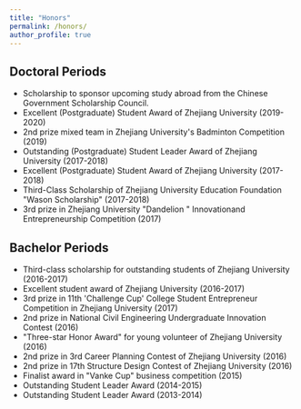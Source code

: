 ```yaml
---
title: "Honors"
permalink: /honors/
author_profile: true
---
```


## Doctoral Periods
* Scholarship to sponsor upcoming study abroad from the Chinese Government Scholarship Council.
* Excellent (Postgraduate) Student Award of Zhejiang University (2019-2020)
* 2nd prize mixed team in Zhejiang University's Badminton Competition (2019)
* Outstanding (Postgraduate) Student Leader Award of Zhejiang University (2017-2018)
* Excellent (Postgraduate) Student Award of Zhejiang University (2017-2018)
* Third-Class Scholarship of Zhejiang University Education Foundation "Wason Scholarship" (2017-2018)
* 3rd prize in Zhejiang University "Dandelion " Innovationand Entrepreneurship Competition (2017)



## Bachelor Periods
* Third-class scholarship for outstanding students of Zhejiang University (2016-2017)
* Excellent student award of Zhejiang University (2016-2017)
* 3rd prize in 11th 'Challenge Cup' College Student Entrepreneur Competition in Zhejiang University (2017)
* 2nd prize in National Civil Engineering Undergraduate Innovation Contest (2016)
* "Three-star Honor Award" for young volunteer of Zhejiang University (2016)
* 2nd prize in 3rd Career Planning Contest of Zhejiang University  (2016)
* 2nd prize in 17th Structure Design Contest of Zhejiang University (2016)
* Finalist award in "Vanke Cup" business competition (2015)
* Outstanding Student Leader Award (2014-2015)
* Outstanding Student Leader Award (2013-2014)